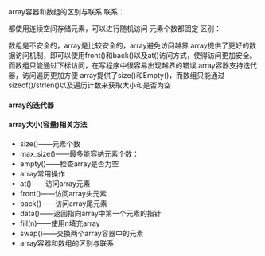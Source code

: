 array容器和数组的区别与联系
联系：

都使用连续空间存储元素，可以进行随机访问
元素个数都固定
区别：

数组是不安全的，array是比较安全的，array避免访问越界
array提供了更好的数据访问机制，即可以使用front()和back()以及at()访问方式，使得访问更加安全。而数组只能通过下标访问，在写程序中很容易出现越界的错误
array容器支持迭代器，访问遍历更加方便
array提供了size()和Empty()，而数组只能通过sizeof()/strlen()以及遍历计数来获取大小和是否为空


#### array的迭代器
#### array大小(容量)相关方法
* size()——元素个数
* max_size()——最多能容纳元素个数：
* empty()——检查array是否为空
* array常用操作
* at()——访问array元素
* front()——访问array头元素
* back()——访问array尾元素
* data()——返回指向array中第一个元素的指针
* fill(n)——使用n填充array
* swap()——交换两个array容器中的元素
* array容器和数组的区别与联系
